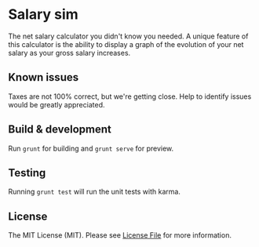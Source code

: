 # Salary sim

The net salary calculator you didn't know you needed. A unique feature of this calculator is the ability to display a graph of the evolution of your net salary as your gross salary increases.

## Known issues

Taxes are not 100% correct, but we're getting close. Help to identify issues would be greatly appreciated.

## Build & development

Run `grunt` for building and `grunt serve` for preview.

## Testing

Running `grunt test` will run the unit tests with karma.

## License

The MIT License (MIT). Please see [License File](LICENSE.md) for more information.
